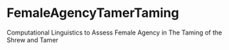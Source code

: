 # FemaleAgencyTamerTaming
Computational Linguistics to Assess Female Agency in The Taming of the Shrew and Tamer
